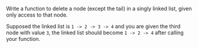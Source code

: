 <p>Write a function to delete a node (except the tail) in a singly linked list, given only access to that node.</p>

Supposed the linked list is `1 -> 2 -> 3 -> 4` and you are given the third node with value `3`, the linked list should become `1 -> 2 -> 4` after calling your function.
